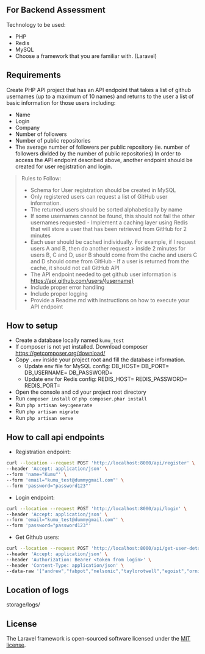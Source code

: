 ## For Backend Assessment
Technology to be used:
- PHP
- Redis
- MySQL
- Choose a framework that you are familiar with. (Laravel)

## Requirements
Create PHP API project that has an API endpoint that takes a list of github usernames (up to a maximum of 10 names) and returns to the user a list of basic information for those users including: 
- Name 
- Login 
- Company 
- Number of followers 
- Number of public repositories 
- The average number of followers per public repository (ie. number of followers divided by the number of public repositories) 
In order to access the API endpoint described above, another endpoint should be created for user registration and login. 
> Rules to Follow: 
> - Schema for User registration should be created in MySQL 
> - Only registered users can request a list of GitHub user information. 
> - The returned users should be sorted alphabetically by name 
> - If some usernames cannot be found, this should not fail the other usernames requested - Implement a caching layer using Redis that will store a user that has been retrieved from GitHub for 2 minutes 
> - Each user should be cached individually. For example, if I request users A and B, then do another request > inside 2 minutes for users B, C and D, user B should come from the cache and users C and D should come from GitHub - If a user is returned from the cache, it should not call GitHub API 
> - The API endpoint needed to get github user information is 
> https://api.github.com/users/{username} 
> - Include proper error handling 
> - Include proper logging 
> - Provide a Readme.md with instructions on how to execute your API endpoint

## How to setup
- Create a database locally named `kumu_test` 
- If composer is not yet installed. Download composer https://getcomposer.org/download/
- Copy `.env` inside your project root and fill the database information.
  - Update env file for MySQL config:
    DB_HOST=<host>
    DB_PORT=<port>
    DB_USERNAME=<database username>
    DB_PASSWORD=<database password>
  - Update env for Redis config:
    REDIS_HOST=<host>
    REDIS_PASSWORD=<password>
    REDIS_PORT=<port>
- Open the console and cd your project root directory
- Run `composer install` or ```php composer.phar install```
- Run `php artisan key:generate` 
- Run `php artisan migrate`
- Run `php artisan serve`

## How to call api endpoints
- Registration endpoint:
```sh
curl --location --request POST 'http://localhost:8000/api/register' \
--header 'Accept: application/json' \
--form 'name="Kumu"' \
--form 'email="kumu_test@dummygmail.com"' \
--form 'password="password123"'
```

- Login endpoint:
```sh
curl --location --request POST 'http://localhost:8000/api/login' \
--header 'Accept: application/json' \
--form 'email="kumu_test@dummygmail.com"' \
--form 'password="password123"'
```

- Get Github users:
```sh
curl --location --request POST 'http://localhost:8000/api/get-user-details' \
--header 'Accept: application/json' \
--header 'Authorization: Bearer <token from login>' \
--header 'Content-Type: application/json' \
--data-raw '["andrew","fabpot","nelsonic","taylorotwell","egoist","ornicar","bebraw","HugoGiraudel","alexcrichton","jonathanong"]'
```

## Location of logs
storage/logs/

## License

The Laravel framework is open-sourced software licensed under the [MIT license](https://opensource.org/licenses/MIT).
